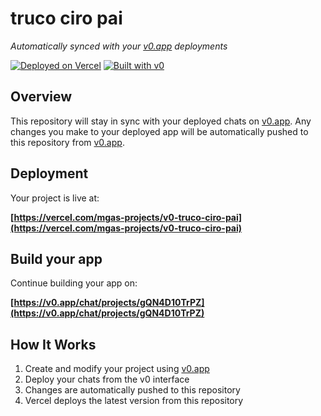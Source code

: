 # truco ciro pai

*Automatically synced with your [v0.app](https://v0.app) deployments*

[![Deployed on Vercel](https://img.shields.io/badge/Deployed%20on-Vercel-black?style=for-the-badge&logo=vercel)](https://vercel.com/mgas-projects/v0-truco-ciro-pai)
[![Built with v0](https://img.shields.io/badge/Built%20with-v0.app-black?style=for-the-badge)](https://v0.app/chat/projects/gQN4D10TrPZ)

## Overview

This repository will stay in sync with your deployed chats on [v0.app](https://v0.app).
Any changes you make to your deployed app will be automatically pushed to this repository from [v0.app](https://v0.app).

## Deployment

Your project is live at:

**[https://vercel.com/mgas-projects/v0-truco-ciro-pai](https://vercel.com/mgas-projects/v0-truco-ciro-pai)**

## Build your app

Continue building your app on:

**[https://v0.app/chat/projects/gQN4D10TrPZ](https://v0.app/chat/projects/gQN4D10TrPZ)**

## How It Works

1. Create and modify your project using [v0.app](https://v0.app)
2. Deploy your chats from the v0 interface
3. Changes are automatically pushed to this repository
4. Vercel deploys the latest version from this repository